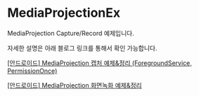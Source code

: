 # MediaProjectionEx
MediaProjection Capture/Record 예제입니다.

자세한 설명은 아래 블로그 링크를 통해서 확인 가능합니다.

[[안드로이드] MediaProjection 캡처 예제&정리 (ForegroundService, PermissionOnce)](https://bictoselfdev.blogspot.com/2023/01/mediaProjectionCaptureEx.html)


[[안드로이드] MediaProjection 화면녹화 예제&정리](https://bictoselfdev.blogspot.com/2023/01/mediaProjectionRecordEx.html)
